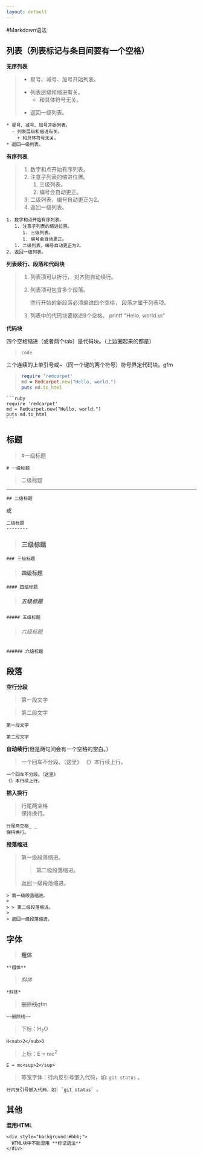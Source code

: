 ```yaml
---
layout: default
---
```


#Markdown语法


列表（列表标记与条目间要有一个空格）
--------

**无序列表**

>* 星号、减号、加号开始列表。
>  - 列表层级和缩进有关。
>    + 和具体符号无关。
>* 返回一级列表。

```
* 星号、减号、加号开始列表。
  - 列表层级和缩进有关。
    + 和具体符号无关。
* 返回一级列表。
```

**有序列表**

>1. 数字和点开始有序列表。
>   1. 注意子列表的缩进位置。
>      1. 三级列表。
>      1. 编号会自动更正。
>   1. 二级列表，编号自动更正为2。
>2. 返回一级列表。

```
1. 数字和点开始有序列表。
   1. 注意子列表的缩进位置。
      1. 三级列表。
      1. 编号会自动更正。
   1. 二级列表，编号自动更正为2。
2. 返回一级列表。
```
    
**列表续行、段落和代码块**
    
>1. 列表项可以折行，
>   对齐则自动续行。
>2. 列表项可包含多个段落。
>
>    空行开始的新段落必须缩进四个空格，
>    段落才属于列表项。
>    
>3. 列表中的代码块要缩进8个空格。
>			 printf "Hello, world.\n"    

**代码块**

四个空格缩进（或者两个tab）是代码块。（上边圈起来的都是）

>```
>code
>```

三个连续的上单引号或~（同一个键的两个符号）符号界定代码块。gfm

>```ruby
>require 'redcarpet'
>md = Redcarpet.new("Hello, world.")
>puts md.to_html
>```

    ```ruby
    require 'redcarpet'
    md = Redcarpet.new("Hello, world.")
    puts md.to_html
    ```



标题
-------

>#一级标题

    # 一级标题

>二级标题
----------

    ## 二级标题

或

    二级标题
    --------    

>### 三级标题  

    ### 三级标题
    
>#### 四级标题    

    #### 四级标题
    
>##### 五级标题

    ##### 五级标题
    
>###### 六级标题 

    ###### 六级标题

段落
-------

**空行分段**

>第一段文字
    
>第二段文字

    第一段文字
    
    第二段文字

**自动续行**(但是两句间会有一个空格的空白。）

>一个回车不分段。（这里》
>《）本行续上行。

    一个回车不分段。（这里》
    《）本行续上行。
    
**插入换行**

>行尾两空格  
>保持换行。

    行尾两空格_ _  
    保持换行。
    
**段落缩进**

> 第一级段落缩进。
>
> > 第二级段落缩进。
>
> 返回一级段落缩进。

    
    > 第一级段落缩进。
    >
    > > 第二级段落缩进。
    >
    > 返回一级段落缩进。
      

字体
----

>**粗体**

    **粗体**
    
>*斜体*

    *斜体*
    
>~~删除线~~gfm

    ~~删除线~~

    
>下标：H<sub>2</sub>O

    H<sub>2</sub>O
    
>上标：E = mc<sup>2</sup>

    E = mc<sup>2</sup>
    
>等宽字体：行内反引号嵌入代码，如: `git status` 。

    行内反引号嵌入代码，如: `git status` 。

其他
------

**混用HTML**

    <div style="background:#bbb;">
      HTML块中不能混用 **标记语法**
    </div>
    
    
    
    
    
    
